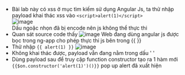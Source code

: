 * Bài lab này có xss ở mục tìm kiếm sử dụng Angular Js, ta thử nhập payload khai thác xss vào `<script>alert(1)</script>`  
![image](https://github.com/user-attachments/assets/6c89b6f2-9bc2-4192-a2cc-f8e8dad4c0e5)  
Dấu ngoặc nhọn đã bị encode nên js không thể thực thi  
* Quan sát source code thấy
  ![image](https://github.com/user-attachments/assets/f04a4b8e-3b93-487d-8283-70d51a98c18a)
  Web đang dùng angular js được bọc trong ng-app cho phép thực thi js bên trong {{ }}
* Thử nhập `{{ alert(1) }}`
  ![image](https://github.com/user-attachments/assets/19d8b149-323e-46c1-b261-364a16c4c3fb)
* Không khai thác được, payload vẫn đang nằm trong dấu ' '
* Dùng payload sau để truy cập function constructor tạo ra 1 hàm mới
  `{{$on.constructor('alert(1)')()}}`
 pop up alert đã xuất hiện




